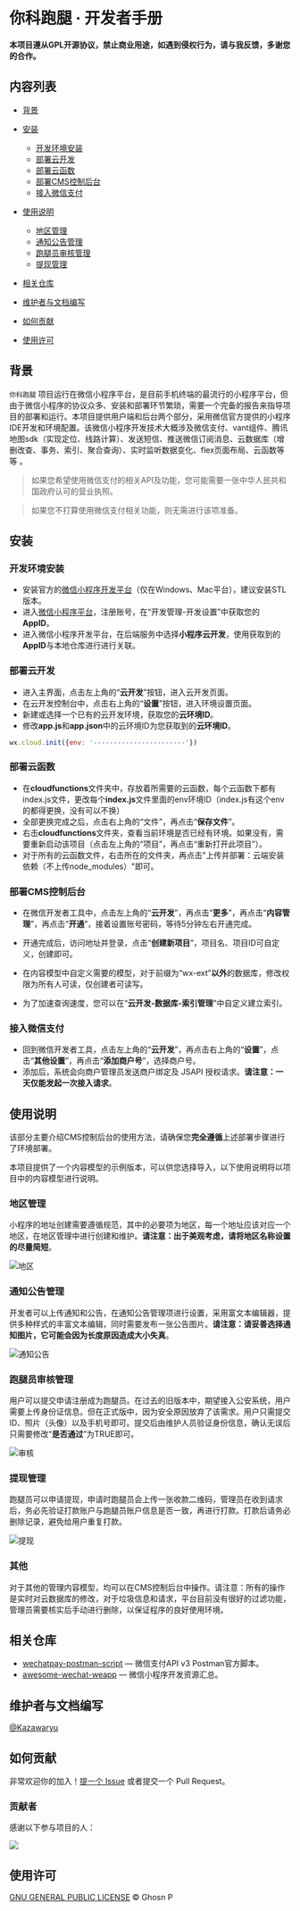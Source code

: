 # 你科跑腿 · 开发者手册

**本项目遵从GPL开源协议，禁止商业用途，如遇到侵权行为，请与我反馈，多谢您的合作。**

## 内容列表

- [背景](#背景)
- [安装](#安装)
  - [开发环境安装](#开发环境安装)
  - [部署云开发](#部署云开发)
  - [部署云函数](#部署云函数)
  - [部署CMS控制后台](#部署CMS控制后台)
  - [接入微信支付](#接入微信支付)

- [使用说明](#使用说明)
  - [地区管理](#地区管理)
  - [通知公告管理](#通知公告管理)
  - [跑腿员审核管理](#跑腿员审核管理)
  - [提现管理](#提现管理)
- [相关仓库](#相关仓库)
- [维护者与文档编写](#维护者与文档编写)
- [如何贡献](#如何贡献)
- [使用许可](#使用许可)

## 背景

`你科跑腿` 项目运行在微信小程序平台，是目前手机终端的最流行的小程序平台，但由于微信小程序的协议众多、安装和部署环节繁琐，需要一个完备的报告来指导项目的部署和运行。本项目提供用户端和后台两个部分，采用微信官方提供的小程序IDE开发和环境配置。该微信小程序开发技术大概涉及微信支付、vant组件、腾讯地图sdk（实现定位、线路计算）、发送短信、推送微信订阅消息、云数据库（增删改查、事务、索引、聚合查询）、实时监听数据变化、flex页面布局、云函数等等 。

> 如果您希望使用微信支付的相关API及功能，您可能需要一张中华人民共和国政府认可的营业执照。

> 如果您不打算使用微信支付相关功能，则无需进行该项准备。

## 安装

### 开发环境安装

- 安装官方的[微信小程序开发平台](https://developers.weixin.qq.com/miniprogram/dev/devtools/download.html)（仅在Windows、Mac平台），建议安装STL版本。
- 进入[微信小程序平台](https://mp.weixin.qq.com)，注册账号，在“开发管理-开发设置”中获取您的**AppID**。
- 进入微信小程序开发平台，在后端服务中选择**小程序云开发**，使用获取到的**AppID**与本地仓库进行进行关联。

### 部署云开发

- 进入主界面，点击左上角的“**云开发**”按钮，进入云开发页面。
- 在云开发控制台中，点击右上角的“**设置**”按钮，进入环境设置页面。
- 新建或选择一个已有的云开发环境，获取您的**云环境ID**。
- 修改**app.js**和**app.json**中的云环境ID为您获取到的**云环境ID**。

```js
wx.cloud.init({env: '-----------------------'})
```

### 部署云函数

- 在**cloudfunctions**文件夹中，存放着所需要的云函数，每个云函数下都有index.js文件，更改每个**index.js**文件里面的env环境ID（index.js有这个env的都得更换，没有可以不换）
- 全部更换完成之后，点击右上角的“文件”，再点击“**保存文件**”。
- 右击**cloudfunctions**文件夹，查看当前环境是否已经有环境。如果没有，需要重新启动该项目（点击左上角的“项目”，再点击“重新打开此项目”）。
- 对于所有的云函数文件，右击所在的文件夹，再点击"上传并部署：云端安装依赖（不上传node_modules）"即可。

### 部署CMS控制后台

- 在微信开发者工具中，点击左上角的“**云开发**”，再点击“**更多**”，再点击“**内容管理**”，再点击“**开通**”，接着设置账号密码，等待5分钟左右开通完成。

- 开通完成后，访问地址并登录，点击“**创建新项目**”，项目名、项目ID可自定义，创建即可。
- 在内容模型中自定义需要的模型，对于前缀为“wx-ext”**以外**的数据库，修改权限为所有人可读，仅创建者可读写。
- 为了加速查询速度，您可以在“**云开发-数据库-索引管理**”中自定义建立索引。

### 接入微信支付

- 回到微信开发者工具，点击左上角的“**云开发**”，再点击右上角的“**设置**”，点击“**其他设置**”，再点击“**添加商户号**”，选择商户号。
- 添加后，系统会向商户管理员发送商户绑定及 JSAPI 授权请求。**请注意：一天仅能发起一次接入请求**。

## 使用说明

该部分主要介绍CMS控制后台的使用方法，请确保您**完全遵循**上述部署步骤进行了环境部署。

本项目提供了一个内容模型的示例版本，可以供您选择导入，以下使用说明将以项目中的内容模型进行说明。

### 地区管理

小程序的地址创建需要遵循规范，其中的必要项为地区，每一个地址应该对应一个地区，在地区管理中进行创建和维护。**请注意：出于美观考虑，请将地区名称设置的尽量简短**。

![地区](images/地区.png)

### 通知公告管理

开发者可以上传通知和公告，在通知公告管理项进行设置，采用富文本编辑器，提供多种样式的丰富文本编辑，同时需要发布一张公告图片。**请注意：请妥善选择通知图片，它可能会因为长度原因造成大小失真**。

![通知公告](images/通知公告.png)

### 跑腿员审核管理

用户可以提交申请注册成为跑腿员。在过去的旧版本中，期望接入公安系统，用户需要上传身份证信息。但在正式版中，因为安全原因放弃了该需求。用户只需提交ID、照片（头像）以及手机号即可。提交后由维护人员验证身份信息，确认无误后只需要修改“**是否通过**”为TRUE即可。

![审核](images/审核.png)

### 提现管理

跑腿员可以申请提现，申请时跑腿员会上传一张收款二维码，管理员在收到请求后，务必先验证打款账户与跑腿员账户信息是否一致，再进行打款。打款后请务必删除记录，避免给用户重复打款。

![提现](images/提现.png)

### 其他

对于其他的管理内容模型，均可以在CMS控制后台中操作。请注意：所有的操作是实时对云数据库的修改，对于垃圾信息和请求，平台目前没有很好的过滤功能，管理员需要核实后手动进行删除，以保证程序的良好使用环境。

## 相关仓库

- [wechatpay-postman-script](https://github.com/wechatpay-apiv3/wechatpay-postman-script) —  微信支付API v3 Postman官方脚本。
- [awesome-wechat-weapp](https://github.com/justjavac/awesome-wechat-weapp) — 微信小程序开发资源汇总。

## 维护者与文档编写

[@Kazawaryu](https://github.com/Kazawaryu)

## 如何贡献

非常欢迎你的加入！[提一个 Issue]() 或者提交一个 Pull Request。

### 贡献者

感谢以下参与项目的人：

<a href="https://github.com/eryajf/learn-github/graphs/contributors">
  <img src="https://contrib.rocks/image?repo=eryajf/learn-github" />
</a>


## 使用许可

[GNU GENERAL PUBLIC LICENSE](https://www.gnu.org/licenses/gpl-3.0.html) © Ghosn P
